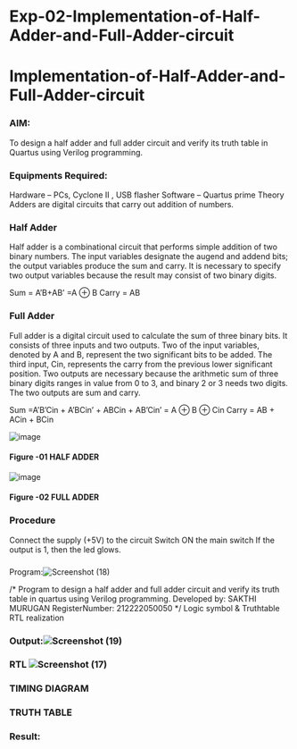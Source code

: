 # Exp-02-Implementation-of-Half-Adder-and-Full-Adder-circuit

# Implementation-of-Half-Adder-and-Full-Adder-circuit
### AIM:
To design a half adder and full adder circuit and verify its truth table in Quartus using Verilog programming.

### Equipments Required:
Hardware – PCs, Cyclone II , USB flasher
Software – Quartus prime
Theory
Adders are digital circuits that carry out addition of numbers.

### Half Adder
Half adder is a combinational circuit that performs simple addition of two binary numbers. The input variables designate the augend and addend bits; the output variables produce the sum and carry. It is necessary to specify two output variables because the result may consist of two binary digits.

Sum = A’B+AB’ =A ⊕ B Carry = AB

### Full Adder
Full adder is a digital circuit used to calculate the sum of three binary bits. It consists of three inputs and two outputs. Two of the input variables, denoted by A and B, represent the two significant bits to be added. The third input, Cin, represents the carry from the previous lower significant position. Two outputs are necessary because the arithmetic sum of three binary digits ranges in value from 0 to 3, and binary 2 or 3 needs two digits. The two outputs are sum and carry.

Sum =A’B’Cin + A’BCin’ + ABCin + AB’Cin’ = A ⊕ B ⊕ Cin Carry = AB + ACin + BCin

 ![image](https://user-images.githubusercontent.com/36288975/163552156-a13e5a56-c638-4110-97d9-8896907c8d25.png)

#### Figure -01 HALF ADDER 


![image](https://user-images.githubusercontent.com/36288975/163552057-b3547877-6d07-45b4-b7e0-bcfebfad9e1d.png)

#### Figure -02 FULL ADDER 

### Procedure

Connect the supply (+5V) to the circuit
Switch ON the main switch
If the output is 1, then the led glows.
### 
Program:![Screenshot (18)](https://user-images.githubusercontent.com/130567548/233026226-d3814c1f-421e-42f9-9adf-ed46453cc529.png)

/*
Program to design a half adder and full adder circuit and verify its truth table in quartus using Verilog programming.
Developed by: SAKTHI MURUGAN
RegisterNumber: 212222050050 
*/
Logic symbol & Truthtable
RTL realization

### Output:![Screenshot (19)](https://user-images.githubusercontent.com/130567548/233026351-fc0da578-c993-411f-bf17-8139d91218b7.png)

### RTL ![Screenshot (17)](https://user-images.githubusercontent.com/130567548/233026288-36de0e2c-0e47-474a-8817-7325b5f40fb4.png)

### TIMING DIAGRAM


### TRUTH TABLE 

### Result:

